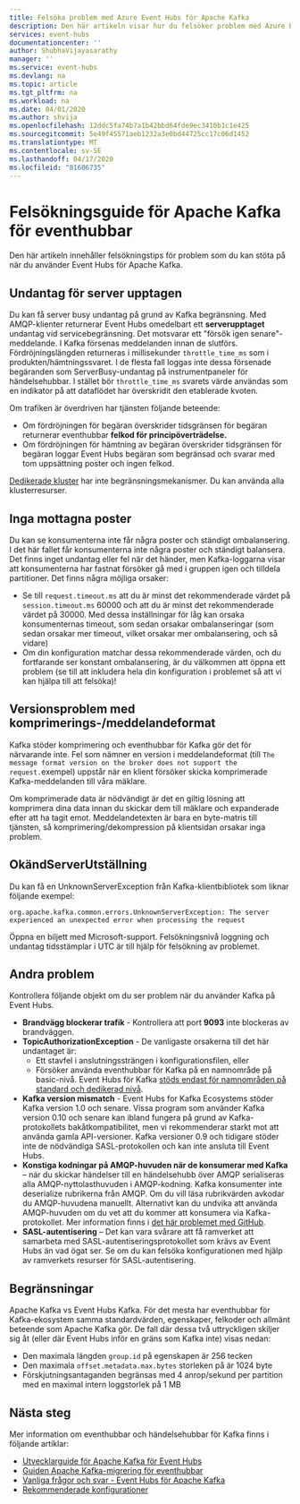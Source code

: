 ```yaml
---
title: Felsöka problem med Azure Event Hubs för Apache Kafka
description: Den här artikeln visar hur du felsöker problem med Azure Event Hubs för Apache Kafka
services: event-hubs
documentationcenter: ''
author: ShubhaVijayasarathy
manager: ''
ms.service: event-hubs
ms.devlang: na
ms.topic: article
ms.tgt_pltfrm: na
ms.workload: na
ms.date: 04/01/2020
ms.author: shvija
ms.openlocfilehash: 12ddc5fa74b7a1b42bbd64fde9ec3410b1c1e425
ms.sourcegitcommit: 5e49f45571aeb1232a3e0bd44725cc17c06d1452
ms.translationtype: MT
ms.contentlocale: sv-SE
ms.lasthandoff: 04/17/2020
ms.locfileid: "81606735"
---
```

# <a name="apache-kafka-troubleshooting-guide-for-event-hubs"></a>Felsökningsguide för Apache Kafka för eventhubbar
Den här artikeln innehåller felsökningstips för problem som du kan stöta på när du använder Event Hubs för Apache Kafka. 

## <a name="server-busy-exception"></a>Undantag för server upptagen
Du kan få server busy undantag på grund av Kafka begränsning. Med AMQP-klienter returnerar Event Hubs omedelbart ett **serverupptaget** undantag vid servicebegränsning. Det motsvarar ett "försök igen senare"-meddelande. I Kafka försenas meddelanden innan de slutförs. Fördröjningslängden returneras i millisekunder `throttle_time_ms` som i produkten/hämtningssvaret. I de flesta fall loggas inte dessa försenade begäranden som ServerBusy-undantag på instrumentpaneler för händelsehubbar. I stället bör `throttle_time_ms` svarets värde användas som en indikator på att dataflödet har överskridit den etablerade kvoten.

Om trafiken är överdriven har tjänsten följande beteende:

- Om fördröjningen för begäran överskrider tidsgränsen för begäran returnerar eventhubbar **felkod för principöverträdelse.**
- Om fördröjningen för hämtning av begäran överskrider tidsgränsen för begäran loggar Event Hubs begäran som begränsad och svarar med tom uppsättning poster och ingen felkod.

[Dedikerade kluster](event-hubs-dedicated-overview.md) har inte begränsningsmekanismer. Du kan använda alla klusterresurser.

## <a name="no-records-received"></a>Inga mottagna poster
Du kan se konsumenterna inte får några poster och ständigt ombalansering. I det här fallet får konsumenterna inte några poster och ständigt balansera. Det finns inget undantag eller fel när det händer, men Kafka-loggarna visar att konsumenterna har fastnat försöker gå med i gruppen igen och tilldela partitioner. Det finns några möjliga orsaker:

- Se till `request.timeout.ms` att du är minst det rekommenderade värdet på `session.timeout.ms` 60000 och att du är minst det rekommenderade värdet på 30000. Med dessa inställningar för låg kan orsaka konsumenternas timeout, som sedan orsakar ombalanseringar (som sedan orsakar mer timeout, vilket orsakar mer ombalansering, och så vidare) 
- Om din konfiguration matchar dessa rekommenderade värden, och du fortfarande ser konstant ombalansering, är du välkommen att öppna ett problem (se till att inkludera hela din konfiguration i problemet så att vi kan hjälpa till att felsöka)!

## <a name="compressionmessage-format-version-issue"></a>Versionsproblem med komprimerings-/meddelandeformat
Kafka stöder komprimering och eventhubbar för Kafka gör det för närvarande inte. Fel som nämner en version i meddelandeformat (till `The message format version on the broker does not support the request.`exempel) uppstår när en klient försöker skicka komprimerade Kafka-meddelanden till våra mäklare.

Om komprimerade data är nödvändigt är det en giltig lösning att komprimera dina data innan du skickar dem till mäklare och expanderade efter att ha tagit emot. Meddelandetexten är bara en byte-matris till tjänsten, så komprimering/dekompression på klientsidan orsakar inga problem.

## <a name="unknownserverexception"></a>OkändServerUtställning
Du kan få en UnknownServerException från Kafka-klientbibliotek som liknar följande exempel: 

```
org.apache.kafka.common.errors.UnknownServerException: The server experienced an unexpected error when processing the request
```

Öppna en biljett med Microsoft-support.  Felsökningsnivå loggning och undantag tidsstämplar i UTC är till hjälp för felsökning av problemet. 

## <a name="other-issues"></a>Andra problem
Kontrollera följande objekt om du ser problem när du använder Kafka på Event Hubs.

- **Brandvägg blockerar trafik** - Kontrollera att port **9093** inte blockeras av brandväggen.
- **TopicAuthorizationException** - De vanligaste orsakerna till det här undantaget är:
    - Ett stavfel i anslutningssträngen i konfigurationsfilen, eller
    - Försöker använda eventhubbar för Kafka på en namnområde på basic-nivå. Event Hubs för Kafka [stöds endast för namnområden på standard och dedikerad nivå](https://azure.microsoft.com/pricing/details/event-hubs/).
- **Kafka version mismatch** - Event Hubs for Kafka Ecosystems stöder Kafka version 1.0 och senare. Vissa program som använder Kafka version 0.10 och senare kan ibland fungera på grund av Kafka-protokollets bakåtkompatibilitet, men vi rekommenderar starkt mot att använda gamla API-versioner. Kafka versioner 0.9 och tidigare stöder inte de nödvändiga SASL-protokollen och kan inte ansluta till Event Hubs.
- **Konstiga kodningar på AMQP-huvuden när de konsumerar med Kafka** – när du skickar händelser till en händelsehubb över AMQP serialiseras alla AMQP-nyttolasthuvuden i AMQP-kodning. Kafka konsumenter inte deserialize rubrikerna från AMQP. Om du vill läsa rubrikvärden avkodar du AMQP-huvudena manuellt. Alternativt kan du undvika att använda AMQP-huvuden om du vet att du kommer att konsumera via Kafka-protokollet. Mer information finns i [det här problemet med GitHub](https://github.com/Azure/azure-event-hubs-for-kafka/issues/56).
- **SASL-autentisering** – Det kan vara svårare att få ramverket att samarbeta med SASL-autentiseringsprotokollet som krävs av Event Hubs än vad ögat ser. Se om du kan felsöka konfigurationen med hjälp av ramverkets resurser för SASL-autentisering. 

## <a name="limits"></a>Begränsningar
Apache Kafka vs Event Hubs Kafka. För det mesta har eventhubbar för Kafka-ekosystem samma standardvärden, egenskaper, felkoder och allmänt beteende som Apache Kafka gör. De fall där dessa två uttryckligen skiljer sig åt (eller där Event Hubs inför en gräns som Kafka inte) visas nedan:

- Den maximala längden `group.id` på egenskapen är 256 tecken
- Den maximala `offset.metadata.max.bytes` storleken på är 1024 byte
- Förskjutningsantaganden begränsas med 4 anrop/sekund per partition med en maximal intern loggstorlek på 1 MB


## <a name="next-steps"></a>Nästa steg
Mer information om eventhubbar och händelsehubbar för Kafka finns i följande artiklar:  

- [Utvecklarguide för Apache Kafka för Event Hubs](apache-kafka-developer-guide.md)
- [Guiden Apache Kafka-migrering för eventhubbar](apache-kafka-migration-guide.md)
- [Vanliga frågor och svar - Event Hubs för Apache Kafka](apache-kafka-frequently-asked-questions.md)
- [Rekommenderade konfigurationer](https://github.com/Azure/azure-event-hubs-for-kafka/blob/master/CONFIGURATION.md)
